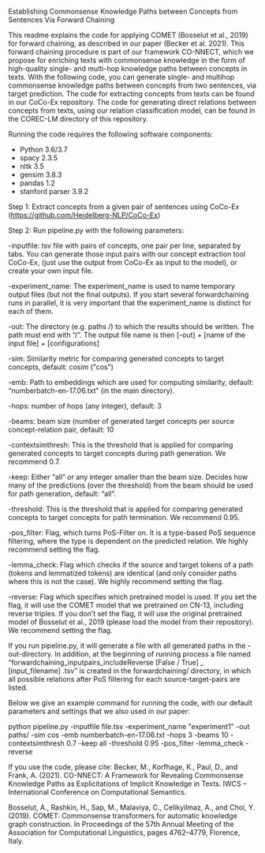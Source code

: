 Establishing Commonsense Knowledge Paths between Concepts from Sentences Via Forward Chaining

This readme explains the code for applying COMET (Bosselut et al., 2019) for forward chaining, as described in our paper (Becker et al. 2021). This forward chaining procedure is part of our framework CO-NNECT, which we propose for enriching texts with commonsense knowledge in the form of high-quality single- and multi-hop knowledge paths between concepts in texts. With the following code, you can generate single- and multihop commonsense knowledge paths between concepts from two sentences, via target prediction. The code for extracting concepts from texts can be found in our CoCo-Ex repository. The code for generating direct relations between concepts from texts, using our relation classification model, can be found in the COREC-LM directory of this repository.

Running the code requires the following software components:

- Python 3.6/3.7
- spacy 2.3.5
- nltk 3.5
- gensim 3.8.3
- pandas 1.2
- stanford parser 3.9.2

Step 1: Extract concepts from a given pair of sentences using CoCo-Ex (https://github.com/Heidelberg-NLP/CoCo-Ex)

Step 2: Run pipeline.py with the following parameters:

-inputfile: tsv file with pairs of concepts, one pair per line, separated by tabs. You can generate those input pairs with our concept extraction tool CoCo-Ex,  (just use the output from CoCo-Ex as input to the model), or create your own input file.

-experiment_name: The experiment_name is used to name temporary output files (but not the final outputs). If you start several forwardchaining runs in parallel, it is very important that the experiment_name is distinct for each of them.

-out: The directory (e.g. paths /) to which the results should be written. The path must end with “/”. The output file name is then [-out] + [name of the input file] + [configurations]

-sim: Similarity metric for comparing generated concepts to target concepts, default: cosim ("cos")

-emb: Path to embeddings which are used for computing similarity, default: “numberbatch-en-17.06.txt” (in the main directory). 

-hops: number of hops (any integer), default: 3 

-beams: beam size (number of generated target concepts per source concept-relation pair, default: 10 

-contextsimthresh: This is the threshold that is applied for comparing generated concepts to target concepts during path generation. We recommend 0.7.

-keep: Either “all” or any integer smaller than the beam size. Decides how many of the predictions (over the threshold) from the beam should be used for path generation, default: “all”.

-threshold: This is the threshold that is applied for comparing generated concepts to target concepts for path termination. We recommend 0.95.

-pos_filter: Flag, which turns PoS-Filter on. It is a type-based PoS sequence filtering, where the type
is dependent on the predicted relation. We highly recommend setting the flag.

-lemma_check: Flag which checks if the source and target tokens of a path (tokens and lemmatized tokens) are identical (and only consider paths where this is not the case). We highly recommend setting the flag.

-reverse: Flag which specifies which pretrained model is used. If you set the flag, it will use the COMET model that we pretrained on CN-13, including reverse triples. If you don’t set the flag, it will use the original pretrained model of Bosselut et al., 2019 (please load the model from their repository). We recommend setting the flag.

If you run pipeline.py, it will generate a file with all generated paths in the -out-directory. 
In addition, at the beginning of running process a file named “forwardchaining_inputpairs_includeReverse [False / True] _ [input_filename] .tsv” is created in the forwardchaining/ directory, in which all possible relations after PoS filtering for each source-target-pairs are listed. 

Below we give an example command for running the code, with our default parameters and settings that we also used in our paper:

python pipeline.py -inputfile file.tsv -experiment_name "experiment1" -out paths/ -sim cos -emb numberbatch-en-17.06.txt -hops 3 -beams 10 -contextsimthresh 0.7 -keep all -threshold 0.95 -pos_filter -lemma_check -reverse

If you use the code, please cite: Becker, M., Korfhage, K., Paul, D., and Frank, A. (2021). CO-NNECT: A Framework for Revealing Commonsense Knowledge Paths as Explicitations of Implicit Knowledge in Texts. IWCS – International Conference on Computational Semantics.

Bosselut, A., Rashkin, H., Sap, M., Malaviya, C., Celikyilmaz, A., and Choi, Y. (2019). COMET: Commonsense transformers for automatic knowledge graph construction. In Proceedings of the 57th Annual Meeting of the Association for Computational Linguistics, pages 4762–4779, Florence, Italy.




